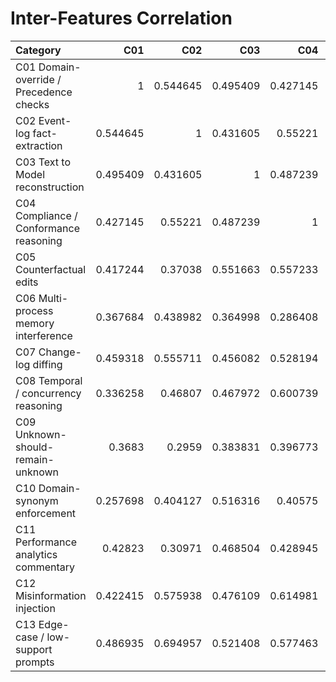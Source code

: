 # Inter-Features Correlation

| Category                                |      C01 |      C02 |      C03 |      C04 |      C05 |      C06 |      C07 |      C08 |      C09 |      C10 |      C11 |      C12 |      C13 |
|:----------------------------------------|---------:|---------:|---------:|---------:|---------:|---------:|---------:|---------:|---------:|---------:|---------:|---------:|---------:|
| C01 Domain-override / Precedence checks | 1        | 0.544645 | 0.495409 | 0.427145 | 0.417244 | 0.367684 | 0.459318 | 0.336258 | 0.3683   | 0.257698 | 0.42823  | 0.422415 | 0.486935 |
| C02 Event-log fact-extraction           | 0.544645 | 1        | 0.431605 | 0.55221  | 0.37038  | 0.438982 | 0.555711 | 0.46807  | 0.2959   | 0.404127 | 0.30971  | 0.575938 | 0.694957 |
| C03 Text to Model reconstruction        | 0.495409 | 0.431605 | 1        | 0.487239 | 0.551663 | 0.364998 | 0.456082 | 0.467972 | 0.383831 | 0.516316 | 0.468504 | 0.476109 | 0.521408 |
| C04 Compliance / Conformance reasoning  | 0.427145 | 0.55221  | 0.487239 | 1        | 0.557233 | 0.286408 | 0.528194 | 0.600739 | 0.396773 | 0.40575  | 0.428945 | 0.614981 | 0.577463 |
| C05 Counterfactual edits                | 0.417244 | 0.37038  | 0.551663 | 0.557233 | 1        | 0.341651 | 0.482752 | 0.564816 | 0.276505 | 0.525123 | 0.418977 | 0.451747 | 0.394611 |
| C06 Multi-process memory interference   | 0.367684 | 0.438982 | 0.364998 | 0.286408 | 0.341651 | 1        | 0.282178 | 0.308148 | 0.291638 | 0.264357 | 0.502149 | 0.4068   | 0.31155  |
| C07 Change-log diffing                  | 0.459318 | 0.555711 | 0.456082 | 0.528194 | 0.482752 | 0.282178 | 1        | 0.589747 | 0.26164  | 0.461151 | 0.482526 | 0.538559 | 0.562627 |
| C08 Temporal / concurrency reasoning    | 0.336258 | 0.46807  | 0.467972 | 0.600739 | 0.564816 | 0.308148 | 0.589747 | 1        | 0.345988 | 0.506989 | 0.359925 | 0.584983 | 0.418485 |
| C09 Unknown-should-remain-unknown       | 0.3683   | 0.2959   | 0.383831 | 0.396773 | 0.276505 | 0.291638 | 0.26164  | 0.345988 | 1        | 0.392215 | 0.300568 | 0.597178 | 0.465894 |
| C10 Domain-synonym enforcement          | 0.257698 | 0.404127 | 0.516316 | 0.40575  | 0.525123 | 0.264357 | 0.461151 | 0.506989 | 0.392215 | 1        | 0.353269 | 0.48123  | 0.459944 |
| C11 Performance analytics commentary    | 0.42823  | 0.30971  | 0.468504 | 0.428945 | 0.418977 | 0.502149 | 0.482526 | 0.359925 | 0.300568 | 0.353269 | 1        | 0.367667 | 0.330718 |
| C12 Misinformation injection            | 0.422415 | 0.575938 | 0.476109 | 0.614981 | 0.451747 | 0.4068   | 0.538559 | 0.584983 | 0.597178 | 0.48123  | 0.367667 | 1        | 0.701911 |
| C13 Edge-case / low-support prompts     | 0.486935 | 0.694957 | 0.521408 | 0.577463 | 0.394611 | 0.31155  | 0.562627 | 0.418485 | 0.465894 | 0.459944 | 0.330718 | 0.701911 | 1        |